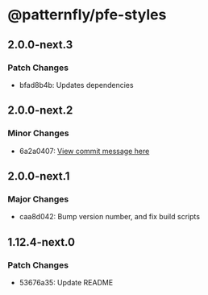 # @patternfly/pfe-styles

## 2.0.0-next.3

### Patch Changes

- bfad8b4b: Updates dependencies

## 2.0.0-next.2

### Minor Changes

- 6a2a0407: [View commit message here](https://gist.github.com/heyMP/200fc0b840690541475923facba393ab)

## 2.0.0-next.1

### Major Changes

- caa8d042: Bump version number, and fix build scripts

## 1.12.4-next.0

### Patch Changes

- 53676a35: Update README
